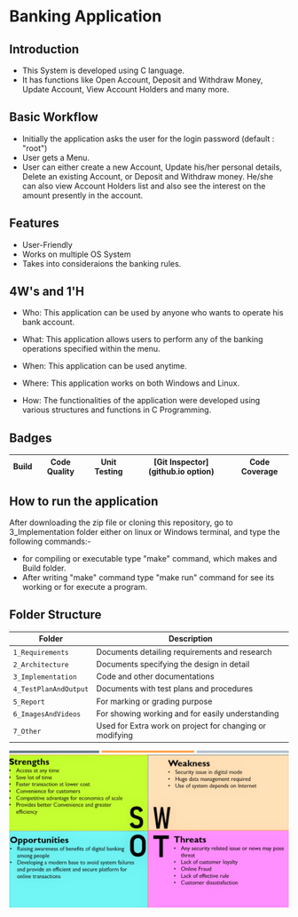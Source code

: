 # Banking Application

## Introduction

* This System is developed using C language.
* It has functions like Open Account, Deposit and Withdraw Money, Update Account, View Account Holders and many more.

## Basic Workflow

* Initially the application asks the user for the login password (default : "root")
* User gets a Menu.
* User can either create a new Account, Update his/her personal details, Delete an existing Account, or Deposit and Withdraw money. He/she can also view Account Holders list and also see the interest on the amount presently in the account.


## Features

* User-Friendly
* Works on multiple OS System
* Takes into consideraions the banking rules.

## 4W's and 1'H

* Who:
  This application can be used by anyone who wants to operate his bank account.

* What:
  This application allows users to perform any of the banking operations specified within the menu.

* When:
  This application can be used anytime.

* Where:
  This application works on both Windows and Linux.

* How:
  The functionalities of the application were developed using various structures and functions in C Programming.

## Badges

Build | Code Quality | Unit Testing | [Git Inspector](github.io option) | Code Coverage
------|----------|-------|--------------|--------|


## How to run the application

After downloading the zip file or cloning this repository, go to 3_Implementation folder either on linux or Windows terminal, and type the following commands:-
* for compiling or executable type "make" command, which makes and Build folder.
* After writing "make" command type "make run" command for see its working or for execute a program.


## Folder Structure

Folder                | Description
----------------------| -----------------------------------------
`1_Requirements`      | Documents detailing requirements and research
`2_Architecture`      | Documents specifying the design in detail
`3_Implementation`    | Code and other documentations
`4_TestPlanAndOutput` | Documents with test plans and procedures
`5_Report`            | For marking or grading purpose  
`6_ImagesAndVideos`   | For showing working and for easily understanding
`7_Other`             | Used for Extra work on project for changing or modifying


![SWOT](https://github.com/sumitbhimte/C-Mini-Project/blob/main/6_ImagesAndVideos/SWOT%20Analysis.png?raw=true)
